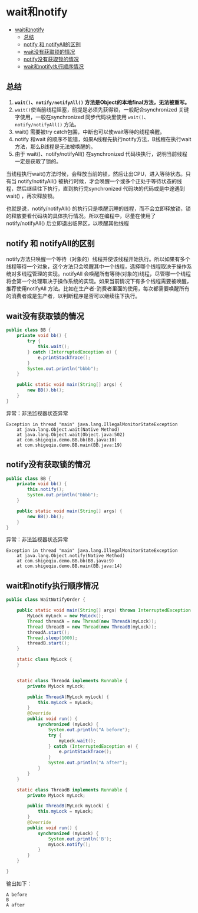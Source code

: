 # wait和notify

<!-- TOC -->

- [wait和notify](#wait和notify)
    - [总结](#总结)
    - [notify 和 notifyAll的区别](#notify-和-notifyall的区别)
    - [wait没有获取锁的情况](#wait没有获取锁的情况)
    - [notify没有获取锁的情况](#notify没有获取锁的情况)
    - [wait和notify执行顺序情况](#wait和notify执行顺序情况)

<!-- /TOC -->

## 总结

1. **`wait()`、`notify/notifyAll()` 方法是Object的本地final方法，无法被重写。**
1. `wait()`使当前线程阻塞，前提是必须先获得锁，一般配合synchronized 关键字使用，一般在synchronized 同步代码块里使用 `wait()`、`notify/notifyAll()` 方法。
1. wait() 需要被try catch包围，中断也可以使wait等待的线程唤醒。
1. notify 和wait 的顺序不能错，如果A线程先执行notify方法，B线程在执行wait方法，那么B线程是无法被唤醒的。
1. 由于 wait()、notify/notifyAll() 在synchronized 代码块执行，说明当前线程一定是获取了锁的。

当线程执行wait()方法时候，会释放当前的锁，然后让出CPU，进入等待状态。只有当 notify/notifyAll() 被执行时候，才会唤醒一个或多个正处于等待状态的线程，然后继续往下执行，直到执行完synchronized 代码块的代码或是中途遇到wait() ，再次释放锁。

也就是说，notify/notifyAll() 的执行只是唤醒沉睡的线程，而不会立即释放锁，锁的释放要看代码块的具体执行情况。所以在编程中，尽量在使用了notify/notifyAll() 后立即退出临界区，以唤醒其他线程 



## notify 和 notifyAll的区别

notify方法只唤醒一个等待（对象的）线程并使该线程开始执行。所以如果有多个线程等待一个对象，这个方法只会唤醒其中一个线程，选择哪个线程取决于操作系统对多线程管理的实现。notifyAll 会唤醒所有等待(对象的)线程，尽管哪一个线程将会第一个处理取决于操作系统的实现。如果当前情况下有多个线程需要被唤醒，推荐使用notifyAll 方法。比如在生产者-消费者里面的使用，每次都需要唤醒所有的消费者或是生产者，以判断程序是否可以继续往下执行。

## wait没有获取锁的情况

``` java
public class BB {
    private void bb() {
        try {
            this.wait();
        } catch (InterruptedException e) {
            e.printStackTrace();
        }
        System.out.println("bbbb");
    }

    public static void main(String[] args) {
        new BB().bb();
    }
}
```
异常：非法监视器状态异常
```
Exception in thread "main" java.lang.IllegalMonitorStateException
	at java.lang.Object.wait(Native Method)
	at java.lang.Object.wait(Object.java:502)
	at com.shigeqiu.demo.BB.bb(BB.java:10)
	at com.shigeqiu.demo.BB.main(BB.java:19)
```

## notify没有获取锁的情况

``` java
public class BB {
    private void bb() {
        this.notify();
        System.out.println("bbbb");
    }

    public static void main(String[] args) {
        new BB().bb();
    }
}
```
异常：非法监视器状态异常
```
Exception in thread "main" java.lang.IllegalMonitorStateException
	at java.lang.Object.notify(Native Method)
	at com.shigeqiu.demo.BB.bb(BB.java:9)
	at com.shigeqiu.demo.BB.main(BB.java:14)
```


## wait和notify执行顺序情况

``` java
public class WaitNotifyOrder {

    public static void main(String[] args) throws InterruptedException {
        MyLock myLock = new MyLock();
        Thread threadA = new Thread(new ThreadA(myLock));
        Thread threadB = new Thread(new ThreadB(myLock));
        threadA.start();
        Thread.sleep(1000);
        threadB.start();
    }

    static class MyLock {
    }


    static class ThreadA implements Runnable {
        private MyLock myLock;

        public ThreadA(MyLock myLock) {
            this.myLock = myLock;
        }
        @Override
        public void run() {
            synchronized (myLock) {
                System.out.println("A before");
                try {
                    myLock.wait();
                } catch (InterruptedException e) {
                    e.printStackTrace();
                }
                System.out.println("A after");
            }
        }
    }

    static class ThreadB implements Runnable {
        private MyLock myLock;

        public ThreadB(MyLock myLock) {
            this.myLock = myLock;
        }
        @Override
        public void run() {
            synchronized (myLock) {
                System.out.println('B');
                myLock.notify();
            }
        }
    }

}
```

输出如下：

```
A before
B
A after
```